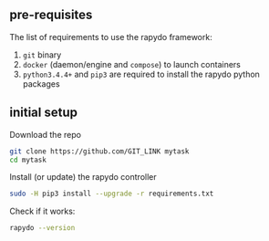 
## pre-requisites

The list of requirements to use the rapydo framework:

1. `git` binary
2. `docker` (daemon/engine and `compose`) to launch containers
3. `python3.4.4+` and `pip3` are required to install the rapydo python packages


## initial setup

Download the repo

```bash
git clone https://github.com/GIT_LINK mytask
cd mytask
```

Install (or update) the rapydo controller

```bash
sudo -H pip3 install --upgrade -r requirements.txt
```

Check if it works:
```bash
rapydo --version
```

<!--

---

Next to read: [startup the framework](docs/rapydo/start.md)
-->
